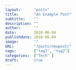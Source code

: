 ```yaml
---
layout:      "posts"
title:       "An Example Post"
subtitle:    ""
description: ""
author:      ""
date:        2018-06-04
publishdate: 2018-06-04
image:       ""
URL:         "/posts/newpost/"
tags:        ["tag1", "tag2"]
categories:  ["Tech" ]
draft:       true
---
```

